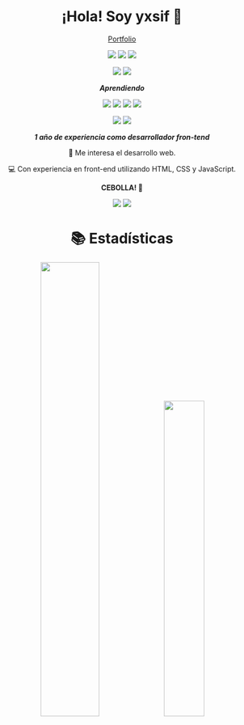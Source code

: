 <div align="center">

<h1>¡Hola! Soy yxsif 👋</h1>

  <a href="https://yxsif.pages.dev/">Portfolio</a>

![](https://img.shields.io/badge/html-0d1117?style=for-the-badge&logo=html5&logoColor=E34F26)
![](https://img.shields.io/badge/css-0d1117?style=for-the-badge&logo=css3&logoColor=1572B6)
![](https://img.shields.io/badge/javascript-0d1117?style=for-the-badge&logo=javascript&logoColor=f7DF1E)

![](https://img.shields.io/badge/nodejs-0d1117?style=for-the-badge&logo=node.js&logoColor=green)
![](https://img.shields.io/badge/mongodb-0d1117?style=for-the-badge&logo=mongodb&logoColor=green)

<em><strong>Aprendiendo</strong></em>

![](https://img.shields.io/badge/astro-0d1117?style=for-the-badge&logo=astro&logoColor=white)
![](https://img.shields.io/badge/react-0d1117?style=for-the-badge&logo=react&logoColor=00aae4)
![](https://img.shields.io/badge/typescript-0d1117?style=for-the-badge&logo=typescript&logoColor=00aae4)
![](https://img.shields.io/badge/tailwindcss-0d1117?style=for-the-badge&logo=tailwindcss&logoColor=00aae4)

![](https://img.shields.io/badge/php-0d1117?style=for-the-badge&logo=php&logoColor=00aae4)
![](https://img.shields.io/badge/mysql-0d1117?style=for-the-badge&logo=mysql&logoColor=00aae4)

<em><strong>1 año de experiencia como desarrollador fron-tend</strong></em>

👀 Me interesa el desarrollo web.

💻 Con experiencia en front-end utilizando HTML, CSS y JavaScript.

<strong>CEBOLLA! 🧅</strong>

<a href="https://instagram.com/yxsif.dev">![](https://img.shields.io/badge/Instagram-0d1117?style=for-the-badge&logo=instagram&logoColor=automatic)</a>
<a href="https://twitter.com/yxsifdev">![](https://img.shields.io/badge/Twitter-0d1117?style=for-the-badge&logo=x&logoColor=automatic)</a>

# 📚 Estadísticas

<p align="center">
<img width="48%" src="https://github-readme-stats.vercel.app/api?username=yxsifdev&show_icons=true&count_private=true&theme=react&hide_border=true&bg_color=070024"/>
<img width="40%" src="https://github-readme-stats.vercel.app/api/top-langs/?username=yxsifdev&show_icons=true&count_private=true&theme=react&hide_border=true&bg_color=070024&layout=compact"/></p>
